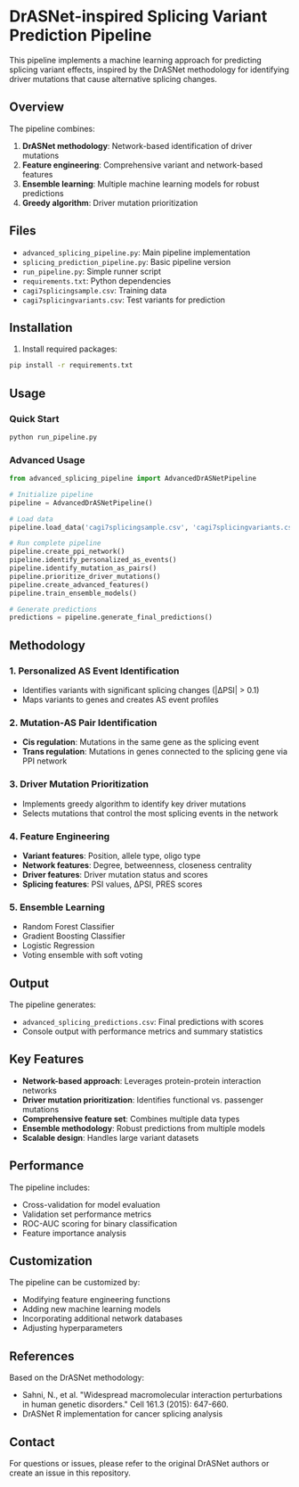 # DrASNet-inspired Splicing Variant Prediction Pipeline

This pipeline implements a machine learning approach for predicting splicing variant effects, inspired by the DrASNet methodology for identifying driver mutations that cause alternative splicing changes.

## Overview

The pipeline combines:
1. **DrASNet methodology**: Network-based identification of driver mutations
2. **Feature engineering**: Comprehensive variant and network-based features
3. **Ensemble learning**: Multiple machine learning models for robust predictions
4. **Greedy algorithm**: Driver mutation prioritization

## Files

- `advanced_splicing_pipeline.py`: Main pipeline implementation
- `splicing_prediction_pipeline.py`: Basic pipeline version
- `run_pipeline.py`: Simple runner script
- `requirements.txt`: Python dependencies
- `cagi7splicingsample.csv`: Training data
- `cagi7splicingvariants.csv`: Test variants for prediction

## Installation

1. Install required packages:
```bash
pip install -r requirements.txt
```

## Usage

### Quick Start
```bash
python run_pipeline.py
```

### Advanced Usage
```python
from advanced_splicing_pipeline import AdvancedDrASNetPipeline

# Initialize pipeline
pipeline = AdvancedDrASNetPipeline()

# Load data
pipeline.load_data('cagi7splicingsample.csv', 'cagi7splicingvariants.csv')

# Run complete pipeline
pipeline.create_ppi_network()
pipeline.identify_personalized_as_events()
pipeline.identify_mutation_as_pairs()
pipeline.prioritize_driver_mutations()
pipeline.create_advanced_features()
pipeline.train_ensemble_models()

# Generate predictions
predictions = pipeline.generate_final_predictions()
```

## Methodology

### 1. Personalized AS Event Identification
- Identifies variants with significant splicing changes (|ΔPSI| > 0.1)
- Maps variants to genes and creates AS event profiles

### 2. Mutation-AS Pair Identification
- **Cis regulation**: Mutations in the same gene as the splicing event
- **Trans regulation**: Mutations in genes connected to the splicing gene via PPI network

### 3. Driver Mutation Prioritization
- Implements greedy algorithm to identify key driver mutations
- Selects mutations that control the most splicing events in the network

### 4. Feature Engineering
- **Variant features**: Position, allele type, oligo type
- **Network features**: Degree, betweenness, closeness centrality
- **Driver features**: Driver mutation status and scores
- **Splicing features**: PSI values, ΔPSI, PRES scores

### 5. Ensemble Learning
- Random Forest Classifier
- Gradient Boosting Classifier  
- Logistic Regression
- Voting ensemble with soft voting

## Output

The pipeline generates:
- `advanced_splicing_predictions.csv`: Final predictions with scores
- Console output with performance metrics and summary statistics

## Key Features

- **Network-based approach**: Leverages protein-protein interaction networks
- **Driver mutation prioritization**: Identifies functional vs. passenger mutations
- **Comprehensive feature set**: Combines multiple data types
- **Ensemble methodology**: Robust predictions from multiple models
- **Scalable design**: Handles large variant datasets

## Performance

The pipeline includes:
- Cross-validation for model evaluation
- Validation set performance metrics
- ROC-AUC scoring for binary classification
- Feature importance analysis

## Customization

The pipeline can be customized by:
- Modifying feature engineering functions
- Adding new machine learning models
- Incorporating additional network databases
- Adjusting hyperparameters

## References

Based on the DrASNet methodology:
- Sahni, N., et al. "Widespread macromolecular interaction perturbations in human genetic disorders." Cell 161.3 (2015): 647-660.
- DrASNet R implementation for cancer splicing analysis

## Contact

For questions or issues, please refer to the original DrASNet authors or create an issue in this repository.
